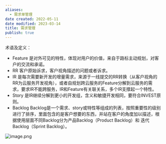 ```yaml
---
aliases:
  - 需求单管理
date created: 2022-05-11
date modified: 2023-03-14
title: 需求管理
publish: true
---
```


术语及定义：

- Feature	是对外可见的特性，体现对用户的价值，来自于路标主动规划，对客户的交流和承诺。
- RR	客户原始诉求，客户视角描述的问题或者诉求。
- IR	是每次需要新开发的增量需求，来源于一线提交的RR转换（从客户视角的RR为云服务开发视角），或者自规划跨云服务的Feature分解到云服务的需求，要求IR不能跨服务，IR和Feature有关联关系，多个IR支撑起一个特性。
- Story	是IR继续分解到更小的开发组，含义和敏捷开发相同，要符合INVEST原则。
- Backlog	Backlog是一个需求、story或特性等组成的列表，按照重要性的级别进行了排序，里面包含的是客户想要的东西，并站在客户的角度加以描述，根据使用层面不同Backlog分为产品Backlog（Product Backlog）和 迭代Backlog（Sprint Backlog）。

![image.png](https://img.oldwinter.top/20221211194753.png)